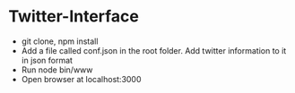 # Twitter-Interface
<ul>
<li>git clone, npm install </li>
<li>Add a file called conf.json in the root folder. Add twitter information to it in json format</li>
<li>Run node bin/www</li>
<li>Open browser at localhost:3000</li>
</ul>
